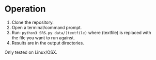 # Operation
1. Clone the repository.
2. Open a terminal/command prompt.
3. Run:   ```python3 SRS.py data/(textfile)``` where (textfile) is replaced with the file you want to run against.
5. Results are in the output directories.

Only tested on Linux/OSX.
